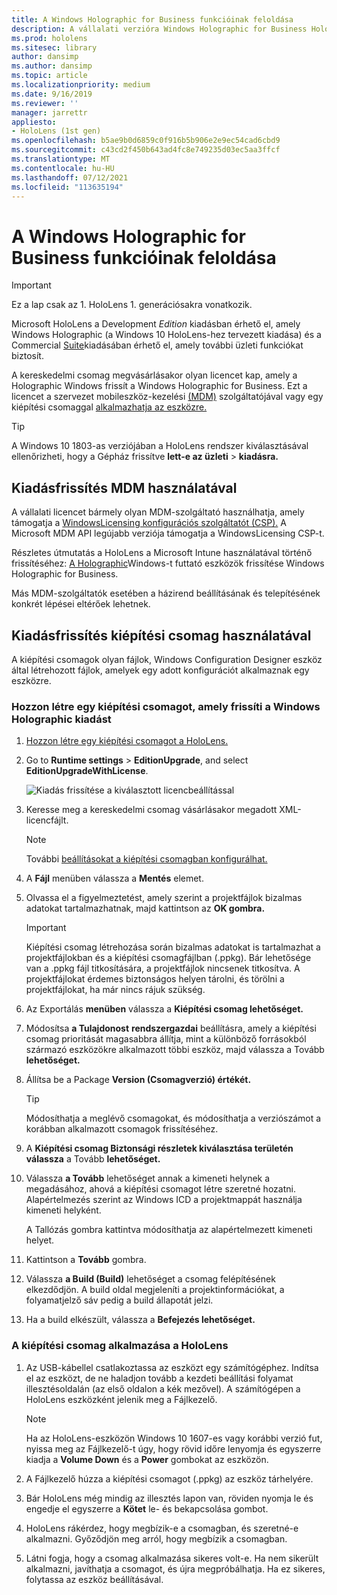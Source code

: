 ```yaml
---
title: A Windows Holographic for Business funkcióinak feloldása
description: A vállalati verzióra Windows Holographic for Business HoloLens funkciókat kínálnak, amelyek üzleti használatra vannak tervezve.
ms.prod: hololens
ms.sitesec: library
author: dansimp
ms.author: dansimp
ms.topic: article
ms.localizationpriority: medium
ms.date: 9/16/2019
ms.reviewer: ''
manager: jarrettr
appliesto:
- HoloLens (1st gen)
ms.openlocfilehash: b5ae9b0d6859c0f916b5b906e2e9ec54cad6cbd9
ms.sourcegitcommit: c43cd2f450b643ad4fc8e749235d03ec5aa3ffcf
ms.translationtype: MT
ms.contentlocale: hu-HU
ms.lasthandoff: 07/12/2021
ms.locfileid: "113635194"
---
```

# <a name="unlock-windows-holographic-for-business-features"></a>A Windows Holographic for Business funkcióinak feloldása

> [!IMPORTANT]
> Ez a lap csak az 1. HoloLens 1. generációsakra vonatkozik.

Microsoft HoloLens a Development *Edition* kiadásban érhető el, amely Windows Holographic (a Windows 10 HoloLens-hez tervezett kiadása) és a Commercial [Suite](hololens-commercial-features.md)kiadásában érhető el, amely további üzleti funkciókat biztosít.

A kereskedelmi csomag megvásárlásakor olyan licencet kap, amely a Holographic Windows frissít a Windows Holographic for Business. Ezt a licencet a szervezet mobileszköz-kezelési [(MDM)](#edition-upgrade-by-using-mdm) szolgáltatójával vagy egy kiépítési csomaggal [alkalmazhatja az eszközre.](#edition-upgrade-by-using-a-provisioning-package)

> [!TIP]
> A Windows 10 1803-as verziójában a HoloLens rendszer kiválasztásával ellenőrizheti, hogy a Gépház frissítve **lett-e az üzleti**  >  **kiadásra.**

## <a name="edition-upgrade-by-using-mdm"></a>Kiadásfrissítés MDM használatával

A vállalati licencet bármely olyan MDM-szolgáltató használhatja, amely támogatja a [WindowsLicensing konfigurációs szolgáltatót (CSP).](https://msdn.microsoft.com/library/windows/hardware/dn904983.aspx) A Microsoft MDM API legújabb verziója támogatja a WindowsLicensing CSP-t.

Részletes útmutatás a HoloLens a Microsoft Intune használatával történő frissítéséhez: [A Holographic](/intune/holographic-upgrade)Windows-t futtató eszközök frissítése Windows Holographic for Business.

 Más MDM-szolgáltatók esetében a házirend beállításának és telepítésének konkrét lépései eltérőek lehetnek.

## <a name="edition-upgrade-by-using-a-provisioning-package"></a>Kiadásfrissítés kiépítési csomag használatával

A kiépítési csomagok olyan fájlok, Windows Configuration Designer eszköz által létrehozott fájlok, amelyek egy adott konfigurációt alkalmaznak egy eszközre.

### <a name="create-a-provisioning-package-that-upgrades-the-windows-holographic-edition"></a>Hozzon létre egy kiépítési csomagot, amely frissíti a Windows Holographic kiadást

1. [Hozzon létre egy kiépítési csomagot a HoloLens.](hololens-provisioning.md)
1. Go to **Runtime settings** > **EditionUpgrade**, and select **EditionUpgradeWithLicense**.

    ![Kiadás frissítése a kiválasztott licencbeállítással](images/icd1.png)

1. Keresse meg a kereskedelmi csomag vásárlásakor megadott XML-licencfájlt.

    > [!NOTE]
    > További [beállításokat a kiépítési csomagban konfigurálhat.](hololens-provisioning.md)

1. A **Fájl** menüben válassza a **Mentés** elemet. 

1. Olvassa el a figyelmeztetést, amely szerint a projektfájlok bizalmas adatokat tartalmazhatnak, majd kattintson az **OK gombra.**

    > [!IMPORTANT]
    > Kiépítési csomag létrehozása során bizalmas adatokat is tartalmazhat a projektfájlokban és a kiépítési csomagfájlban (.ppkg). Bár lehetősége van a .ppkg fájl titkosítására, a projektfájlok nincsenek titkosítva. A projektfájlokat érdemes biztonságos helyen tárolni, és törölni a projektfájlokat, ha már nincs rájuk szükség.

1. Az Exportálás **menüben** válassza a **Kiépítési csomag lehetőséget.**

1. Módosítsa **a Tulajdonost** **rendszergazdai** beállításra, amely a kiépítési csomag prioritását magasabbra állítja, mint a különböző forrásokból származó eszközökre alkalmazott többi eszköz, majd válassza a Tovább **lehetőséget.**

1. Állítsa be a Package **Version (Csomagverzió) értékét.**

    > [!TIP]
    > Módosíthatja a meglévő csomagokat, és módosíthatja a verziószámot a korábban alkalmazott csomagok frissítéséhez.

1. A **Kiépítési csomag Biztonsági részletek kiválasztása területén válassza** a Tovább **lehetőséget.**

1. Válassza **a Tovább** lehetőséget annak a kimeneti helynek a megadásához, ahová a kiépítési csomagot létre szeretné hozatni. Alapértelmezés szerint az Windows ICD a projektmappát használja kimeneti helyként.

    A Tallózás gombra  kattintva módosíthatja az alapértelmezett kimeneti helyet.

1. Kattintson a **Tovább** gombra.

1. Válassza **a Build (Build)** lehetőséget a csomag felépítésének elkezdődjön. A build oldal megjeleníti a projektinformációkat, a folyamatjelző sáv pedig a build állapotát jelzi.

1. Ha a build elkészült, válassza a **Befejezés lehetőséget.**

### <a name="apply-the-provisioning-package-to-hololens"></a>A kiépítési csomag alkalmazása a HoloLens

1. Az USB-kábellel csatlakoztassa az eszközt egy számítógéphez. Indítsa el az eszközt, de  ne haladjon tovább a kezdeti beállítási folyamat illesztésoldalán (az első oldalon a kék mezővel). A számítógépen a HoloLens eszközként jelenik meg a Fájlkezelő.

    > [!NOTE]
    > Ha az HoloLens-eszközön Windows 10 1607-es vagy korábbi verzió fut, nyissa meg az Fájlkezelő-t úgy, hogy rövid időre lenyomja és egyszerre kiadja a **Volume Down** és a **Power** gombokat az eszközön.

1. A Fájlkezelő húzza a kiépítési csomagot (.ppkg) az eszköz tárhelyére.

1. Bár HoloLens még mindig az  illesztés lapon van, röviden  nyomja le és engedje el egyszerre a **Kötet** le- és bekapcsolása gombot.

1. HoloLens rákérdez, hogy megbízik-e a csomagban, és szeretné-e alkalmazni. Győződjön meg arról, hogy megbízik a csomagban.

1. Látni fogja, hogy a csomag alkalmazása sikeres volt-e. Ha nem sikerült alkalmazni, javíthatja a csomagot, és újra megpróbálhatja. Ha ez sikeres, folytassa az eszköz beállításával.
